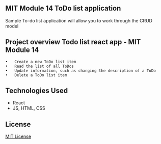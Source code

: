 ## MIT Module 14 ToDo list application 
Sample To-do list application will allow you to work through the CRUD model

## Project overview Todo list react app - MIT Module 14

	•	Create a new ToDo list item
	•	Read the list of all ToDos
	•	Update information, such as changing the description of a ToDo
	•	Delete a ToDo list item

## Technologies Used
 
 - React
 - JS, HTML, CSS

## License
[MIT License](LICENSE)
